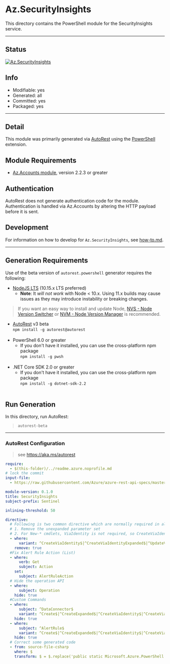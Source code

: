 <!-- region Generated -->
# Az.SecurityInsights
This directory contains the PowerShell module for the SecurityInsights service.

---
## Status
[![Az.SecurityInsights](https://img.shields.io/powershellgallery/v/Az.SecurityInsights.svg?style=flat-square&label=Az.SecurityInsights "Az.SecurityInsights")](https://www.powershellgallery.com/packages/Az.SecurityInsights/)

## Info
- Modifiable: yes
- Generated: all
- Committed: yes
- Packaged: yes

---
## Detail
This module was primarily generated via [AutoRest](https://github.com/Azure/autorest) using the [PowerShell](https://github.com/Azure/autorest.powershell) extension.

## Module Requirements
- [Az.Accounts module](https://www.powershellgallery.com/packages/Az.Accounts/), version 2.2.3 or greater

## Authentication
AutoRest does not generate authentication code for the module. Authentication is handled via Az.Accounts by altering the HTTP payload before it is sent.

## Development
For information on how to develop for `Az.SecurityInsights`, see [how-to.md](how-to.md).
<!-- endregion -->

---
## Generation Requirements
Use of the beta version of `autorest.powershell` generator requires the following:
- [NodeJS LTS](https://nodejs.org) (10.15.x LTS preferred)
  - **Note**: It *will not work* with Node < 10.x. Using 11.x builds may cause issues as they may introduce instability or breaking changes.
> If you want an easy way to install and update Node, [NVS - Node Version Switcher](../nodejs/installing-via-nvs.md) or [NVM - Node Version Manager](../nodejs/installing-via-nvm.md) is recommended.
- [AutoRest](https://aka.ms/autorest) v3 beta <br>`npm install -g autorest@autorest`<br>&nbsp;
- PowerShell 6.0 or greater
  - If you don't have it installed, you can use the cross-platform npm package <br>`npm install -g pwsh`<br>&nbsp;
- .NET Core SDK 2.0 or greater
  - If you don't have it installed, you can use the cross-platform npm package <br>`npm install -g dotnet-sdk-2.2`<br>&nbsp;

## Run Generation
In this directory, run AutoRest:
> `autorest-beta`

---
### AutoRest Configuration
> see https://aka.ms/autorest

``` yaml
require:
  - $(this-folder)/../readme.azure.noprofile.md
# lock the commit
input-file:
  - https://raw.githubusercontent.com/Azure/azure-rest-api-specs/master/specification/securityinsights/resource-manager/Microsoft.SecurityInsights/stable/2020-01-01/SecurityInsights.json

module-version: 0.1.0
title: SecurityInsights
subject-prefix: Sentinel

inlining-threshold: 50

directive:
  # Following is two common directive which are normally required in all the RPs
  # 1. Remove the unexpanded parameter set
  # 2. For New-* cmdlets, ViaIdentity is not required, so CreateViaIdentityExpanded is removed as well
  - where:
      variant: ^CreateViaIdentity$|^CreateViaIdentityExpanded$|^UpdateViaIdentity$
    remove: true
  #Fix Alert Rule Action (List)
  - where:
      verb: Get
      subject: Action
    set:
      subject: AlertRuleAction
  # Hide the operation API
  - where:
      subject: Operation
    hide: true
  #Custom Commands
  - where:
      subject: ^DataConnector$
      variant: ^Create$|^CreateExpanded$|^CreateViaIdentity$|^CreateViaIdentityExpanded$|^Update$|^UpdateViaIdentity$
    hide: true
  - where:
      subject: ^AlertRule$
      variant: ^Create$|^CreateExpanded$|^CreateViaIdentity$|^CreateViaIdentityExpanded$|^Update$|^UpdateViaIdentity$
    hide: true
  # Correct some generated code
  - from: source-file-csharp
    where: $
    transform: $ = $.replace('public static Microsoft.Azure.PowerShell.Cmdlets.SecurityInsights.Support.IncidentLabelType System', 'public static Microsoft.Azure.PowerShell.Cmdlets.SecurityInsights.Support.IncidentLabelType SystemUser');
```
